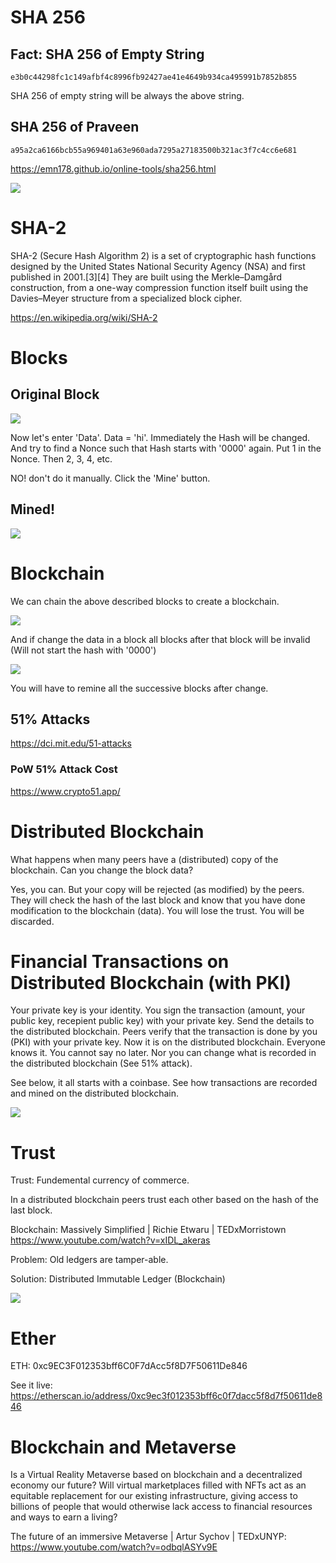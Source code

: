 # SHA 256

## Fact: SHA 256 of Empty String

```
e3b0c44298fc1c149afbf4c8996fb92427ae41e4649b934ca495991b7852b855
```

SHA 256 of empty string will be always the above string.


## SHA 256 of Praveen

```
a95a2ca6166bcb55a969401a63e960ada7295a27183500b321ac3f7c4cc6e681
```

https://emn178.github.io/online-tools/sha256.html

![](sha-meter.png)

# SHA-2

SHA-2 (Secure Hash Algorithm 2) is a set of cryptographic hash functions designed by the United States National Security Agency (NSA) and first published in 2001.[3][4] They are built using the Merkle–Damgård construction, from a one-way compression function itself built using the Davies–Meyer structure from a specialized block cipher.

https://en.wikipedia.org/wiki/SHA-2

# Blocks

## Original Block

![](original.png)

Now let's enter 'Data'. Data = 'hi'. Immediately the Hash will be changed. And try to find a Nonce such that Hash starts with '0000' again. Put 1 in the Nonce. Then 2, 3, 4, etc.

NO! don't do it manually. Click the 'Mine' button.

## Mined!

![](mined.png)

# Blockchain

We can chain the above described blocks to create a blockchain.

![](blockchain.png)

And if change the data in a block all blocks after that block will be invalid (Will not start the hash with '0000')

![](broken.png)

You will have to remine all the successive blocks after change.

## 51% Attacks

https://dci.mit.edu/51-attacks


### PoW 51% Attack Cost
https://www.crypto51.app/

# Distributed Blockchain

What happens when many peers have a (distributed) copy of the blockchain. Can you change the block data?

Yes, you can. But your copy will be rejected (as modified) by the peers. They will check the hash of the last block and know that you have done modification to the blockchain (data). You will lose the trust. You will be discarded.

# Financial Transactions on Distributed Blockchain (with PKI)

Your private key is your identity. You sign the transaction (amount, your public key, recepient public key) with your private key. Send the details to the distributed blockchain. Peers verify that the transaction is done by you (PKI) with your private key. Now it is on the distributed blockchain. Everyone knows it. You cannot say no later. Nor you can change what is recorded in the distributed blockchain (See 51% attack).

See below, it all starts with a coinbase. See how transactions are recorded and mined on the distributed blockchain.

![](defi.png)

# Trust

Trust: Fundemental currency of commerce.

In a distributed blockchain peers trust each other based on the hash of the last block.

Blockchain: Massively Simplified | Richie Etwaru | TEDxMorristown https://www.youtube.com/watch?v=xIDL_akeras

Problem: Old ledgers are tamper-able.

Solution: Distributed Immutable Ledger (Blockchain)

![](trust.png)

# Ether

ETH: 0xc9EC3F012353bff6C0F7dAcc5f8D7F50611De846

See it live: https://etherscan.io/address/0xc9ec3f012353bff6c0f7dacc5f8d7f50611de846


# Blockchain and Metaverse

Is a Virtual Reality Metaverse based on blockchain and a decentralized economy our future? Will virtual marketplaces filled with NFTs act as an equitable replacement for our existing infrastructure, giving access to billions of people that would otherwise lack access to financial resources and ways to earn a living?  

The future of an immersive Metaverse | Artur Sychov | TEDxUNYP: https://www.youtube.com/watch?v=odbqlASYv9E
